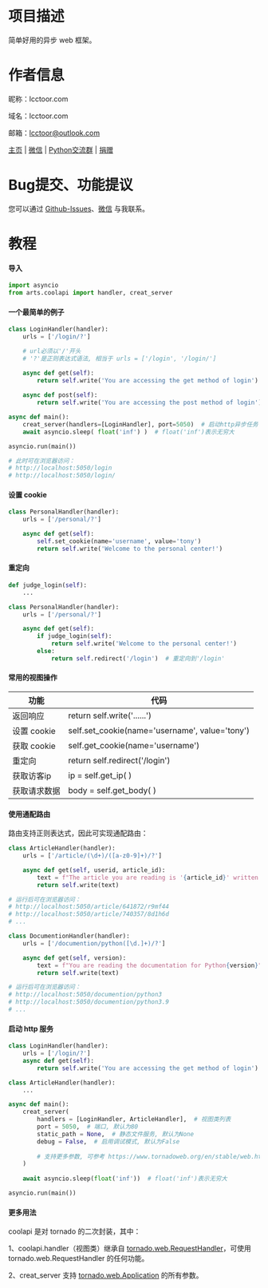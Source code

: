 # 项目描述

简单好用的异步 web 框架。

# 作者信息

昵称：lcctoor.com

域名：lcctoor.com

邮箱：lcctoor@outlook.com

[主页](https://lcctoor.github.io/arts/) \| [微信](https://lcctoor.github.io/arts/arts/static/static-files/WeChatQRC.jpg) \| [Python交流群](https://lcctoor.github.io/arts/arts/static/static-files/PythonWeChatGroupQRC.jpg) \| [捐赠](https://lcctoor.github.io/arts/arts/static/static-files/DonationQRC-1rmb.jpg)

# Bug提交、功能提议

您可以通过 [Github-Issues](https://github.com/lcctoor/arts/issues)、[微信](https://lcctoor.github.io/arts/arts/static/static-files/WeChatQRC.jpg) 与我联系。

# 教程

#### 导入

```python
import asyncio
from arts.coolapi import handler, creat_server
```

#### 一个最简单的例子

```python
class LoginHandler(handler):
    urls = ['/login/?']

    # url必须以'/'开头
    # '?'是正则表达式语法, 相当于 urls = ['/login', '/login/']

    async def get(self):
        return self.write('You are accessing the get method of login')
  
    async def post(self):
        return self.write('You are accessing the post method of login')

async def main():
    creat_server(handlers=[LoginHandler], port=5050)  # 启动http异步任务
    await asyncio.sleep( float('inf') )  # float('inf')表示无穷大

asyncio.run(main())

# 此时可在浏览器访问：
# http://localhost:5050/login
# http://localhost:5050/login/
```

#### 设置 cookie

```python
class PersonalHandler(handler):
    urls = ['/personal/?']

    async def get(self):
        self.set_cookie(name='username', value='tony')
        return self.write('Welcome to the personal center!')
```

#### 重定向

```python
def judge_login(self):
    ...

class PersonalHandler(handler):
    urls = ['/personal/?']

    async def get(self):
        if judge_login(self):
            return self.write('Welcome to the personal center!')
        else:
            return self.redirect('/login')  # 重定向到'/login'
```

#### 常用的视图操作

| 功能         | 代码                                           |
| ------------ | ---------------------------------------------- |
| 返回响应     | return self.write('......')                    |
| 设置 cookie  | self.set_cookie(name='username', value='tony') |
| 获取 cookie  | self.get_cookie(name='username')               |
| 重定向       | return self.redirect('/login')                 |
| 获取访客ip   | ip = self.get_ip( )                            |
| 获取请求数据 | body = self.get_body( )                        |

#### 使用通配路由

路由支持正则表达式，因此可实现通配路由：

```python
class ArticleHandler(handler):
    urls = ['/article/(\d+)/([a-z0-9]+)/?']

    async def get(self, userid, article_id):
        text = f"The article you are reading is '{article_id}' written by {userid}"
        return self.write(text)

# 运行后可在浏览器访问：
# http://localhost:5050/article/641872/r9mf44
# http://localhost:5050/article/740357/8d1h6d
# ...
```

```python
class DocumentionHandler(handler):
    urls = ['/documention/python([\d.]+)/?']

    async def get(self, version):
        text = f"You are reading the documentation for Python{version}"
        return self.write(text)

# 运行后可在浏览器访问：
# http://localhost:5050/documention/python3
# http://localhost:5050/documention/python3.9
# ...
```

#### 启动 http 服务

```python
class LoginHandler(handler):
    urls = ['/login/?']
    async def get(self):
        return self.write('You are accessing the get method of login')

class ArticleHandler(handler):
    ...

async def main():
    creat_server(
        handlers = [LoginHandler, ArticleHandler],  # 视图类列表
        port = 5050,  # 端口, 默认为80
        static_path = None,  # 静态文件服务, 默认为None
        debug = False,  # 启用调试模式, 默认为False
        
        # 支持更多参数, 可参考 https://www.tornadoweb.org/en/stable/web.html#tornado.web.Application
    )
  
    await asyncio.sleep(float('inf'))  # float('inf')表示无穷大

asyncio.run(main())
```

#### 更多用法

coolapi 是对 tornado 的二次封装，其中：

1、coolapi.handler（视图类）继承自 [tornado.web.RequestHandler](https://www.tornadoweb.org/en/stable/web.html#request-handlers)，可使用 tornado.web.RequestHandler 的任何功能。

2、creat_server 支持 [tornado.web.Application](https://www.tornadoweb.org/en/stable/web.html#tornado.web.Application) 的所有参数。

